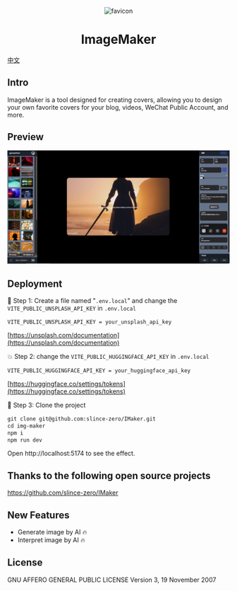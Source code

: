 <p align="center">
  <img src="/public/favicon.ico" alt="favicon">
</p>
<h1 align="center"> ImageMaker </h1>
<a href="/READMECN.md">中文</a>

## Intro

ImageMaker is a tool designed for creating covers, allowing you to design your own favorite covers for your blog, videos, WeChat Public Account, and more.

## Preview

![intro](/public/intro.png)

## Deployment

🌟 Step 1: Create a file named "`.env.local`" and change the `VITE_PUBLIC_UNSPLASH_API_KEY` in `.env.local`

    VITE_PUBLIC_UNSPLASH_API_KEY = your_unsplash_api_key

[https://unsplash.com/documentation](https://unsplash.com/documentation)

💥 Step 2: change the `VITE_PUBLIC_HUGGINGFACE_API_KEY` in `.env.local`

    VITE_PUBLIC_HUGGINGFACE_API_KEY = your_huggingface_api_key

[https://huggingface.co/settings/tokens](https://huggingface.co/settings/tokens)

🌈 Step 3: Clone the project

    git clone git@github.com:slince-zero/IMaker.git
    cd img-maker
    npm i
    npm run dev

Open http://localhost:5174 to see the effect.

## Thanks to the following open source projects

https://github.com/slince-zero/IMaker


## New Features

- Generate image by AI 🔥
- Interpret image by AI 🔥

## License

GNU AFFERO GENERAL PUBLIC LICENSE Version 3, 19 November 2007
